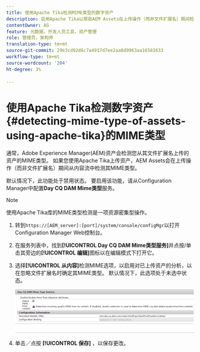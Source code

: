 ```yaml
---
title: 使用Apache Tika检测MIME类型的数字资产
description: 启用Apache Tika以帮助AEM Assets在上传操作（而非文件扩展名）期间检测内容流中的MIME类型资产。
contentOwner: AG
feature: 元数据，开发人员工具，资产管理
role: 管理员，架构师
translation-type: tm+mt
source-git-commit: 29e3cd92d6c7a4917d7ee2aa8d9963aa16581633
workflow-type: tm+mt
source-wordcount: '204'
ht-degree: 3%

---
```



# 使用Apache Tika检测数字资产{#detecting-mime-type-of-assets-using-apache-tika}的MIME类型

通常，Adobe Experience Manager(AEM)资产会检测您从其文件扩展名上传的资产的MIME类型。 如果您使用Apache Tika上传资产，AEM Assets会在上传操作（而非文件扩展名）期间从内容流中检测其MIME类型。

默认情况下，此功能处于禁用状态。 要启用该功能，请从Configuration Manager中配置&#x200B;**Day CQ DAM Mime类型**&#x200B;服务。

>[!NOTE]
>
>使用Apache Tika库的MIME类型检测是一项资源密集型操作。

1. 转到`https://[AEM_server]:[port]/system/console/configMgr`以打开Configuration Manager Web控制台。
1. 在服务列表中，找到&#x200B;**[!UICONTROL Day CQ DAM Mime类型服务]**&#x200B;并点按/单击其旁边的&#x200B;**[!UICONTROL 编辑]**&#x200B;图标以在编辑模式下打开它。

1. 选择&#x200B;**[!UICONTROL 从内容]**&#x200B;检测MIME选项，以启用对已上传资产的分析，以在忽略文件扩展名时确定其MIME类型。 默认情况下，此选项处于未选中状态。

   ![chlimage_1-333](assets/chlimage_1-333.png)

1. 单击／点按 **[!UICONTROL 保存]** ，以保存更改。 
